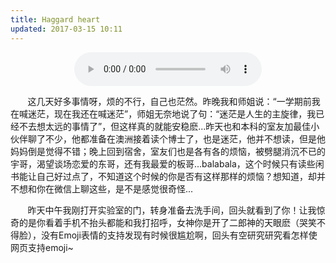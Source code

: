 ```yaml
---
title: Haggard heart
updated: 2017-03-15 10:11
---
```


<div align="center">
	<audio src="http://mp3.haoduoge.com/s/2017-03-15/1489544568.mp3"
 controls loop preload style="width: 300px;">红绿灯</audio>
</div>

&#160; &#160; &#160; &#160;这几天好多事情呀，烦的不行，自己也茫然。昨晚我和师姐说：“一学期前我在喊迷茫，现在我还在喊迷茫”，师姐无奈地说了句：“迷茫是人生的主旋律，我已经不去想太远的事情了”，但这样真的就能安稳麽...昨天也和本科的室友加最佳小伙伴聊了不少，他都准备在澳洲接着读个博士了，也是迷茫，他并不想读，但是他妈妈倒是觉得不错；晚上回到宿舍，室友们也是各有各的烦恼，被劈腿消沉不已的宇哥，渴望谈场恋爱的东哥，还有我最爱的板哥...balabala，这个时候只有读些闲书能让自己好过点了，不知道这个时候的你是否有这样那样的烦恼？想知道，却并不想和你在微信上聊这些，是不是感觉很奇怪...

&#160; &#160; &#160; &#160;昨天中午我刚打开实验室的门，转身准备去洗手间，回头就看到了你！让我惊奇的是你看着手机不抬头都能和我打招呼，女神你是开了二郎神的天眼麽（哭笑不得脸），没有Emoji表情的支持发现有时候很尴尬啊，回头有空研究研究看怎样使网页支持emoji~